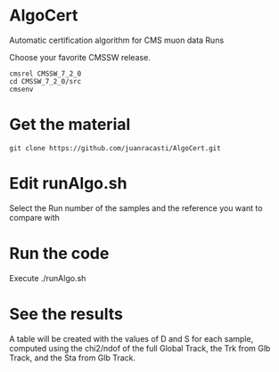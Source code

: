 # AlgoCert
Automatic certification algorithm for CMS muon data Runs

Choose your favorite CMSSW release.

    cmsrel CMSSW_7_2_0
    cd CMSSW_7_2_0/src
    cmsenv

Get the material
====

    git clone https://github.com/juanracasti/AlgoCert.git

Edit runAlgo.sh
====

Select the Run number of the samples and the reference you want to compare with

Run the code
====

Execute ./runAlgo.sh

See the results
====

A table will be created with the values of D and S for each sample, computed using the chi2/ndof of the full Global Track, the Trk from Glb Track, and the Sta from Glb Track.
